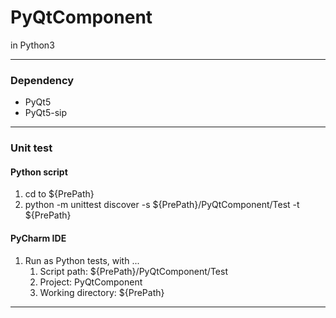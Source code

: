 # PyQtComponent
in Python3

---

### Dependency
* PyQt5
* PyQt5-sip

---

### Unit test

#### Python script
1. cd to ${PrePath}
1. python -m unittest discover -s ${PrePath}/PyQtComponent/Test -t ${PrePath}

#### PyCharm IDE
1. Run as Python tests, with ...
	1. Script path: ${PrePath}/PyQtComponent/Test
	1. Project: PyQtComponent
	1. Working directory: ${PrePath}

---
